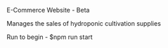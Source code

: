 E-Commerce Website - Beta

Manages the sales of hydroponic cultivation supplies

Run to begin - $npm run start
